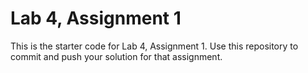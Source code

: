 # Lab 4, Assignment 1

This is the starter code for Lab 4, Assignment 1. Use this repository to commit and push your solution for that assignment.
